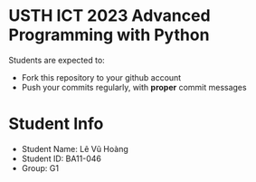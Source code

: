 USTH ICT 2023 Advanced Programming with Python
=====================================================

Students are expected to:
* Fork this repository to your github account
* Push your commits regularly, with **proper** commit messages


Student Info
=========================

* Student Name: Lê Vũ Hoàng
* Student ID: BA11-046
* Group: G1

